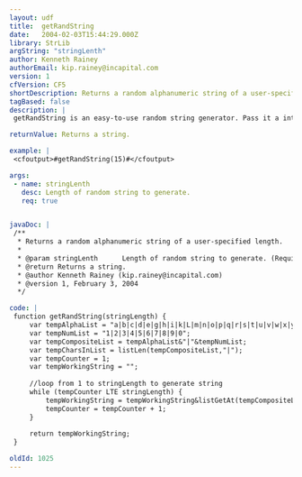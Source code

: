 ```yaml
---
layout: udf
title:  getRandString
date:   2004-02-03T15:44:29.000Z
library: StrLib
argString: "stringLenth"
author: Kenneth Rainey
authorEmail: kip.rainey@incapital.com
version: 1
cfVersion: CF5
shortDescription: Returns a random alphanumeric string of a user-specified length.
tagBased: false
description: |
 getRandString is an easy-to-use random string generator. Pass it a integer, and it returns a random alphanumeric string of the specified length.

returnValue: Returns a string.

example: |
 <cfoutput>#getRandString(15)#</cfoutput>

args:
 - name: stringLenth
   desc: Length of random string to generate.
   req: true


javaDoc: |
 /**
  * Returns a random alphanumeric string of a user-specified length.
  * 
  * @param stringLenth      Length of random string to generate. (Required)
  * @return Returns a string. 
  * @author Kenneth Rainey (kip.rainey@incapital.com) 
  * @version 1, February 3, 2004 
  */

code: |
 function getRandString(stringLength) {
     var tempAlphaList = "a|b|c|d|e|g|h|i|k|L|m|n|o|p|q|r|s|t|u|v|w|x|y|z";
     var tempNumList = "1|2|3|4|5|6|7|8|9|0";
     var tempCompositeList = tempAlphaList&"|"&tempNumList;
     var tempCharsInList = listLen(tempCompositeList,"|");
     var tempCounter = 1;
     var tempWorkingString = "";
     
     //loop from 1 to stringLength to generate string
     while (tempCounter LTE stringLength) {
         tempWorkingString = tempWorkingString&listGetAt(tempCompositeList,randRange(1,tempCharsInList),"|");
         tempCounter = tempCounter + 1;
     }
     
     return tempWorkingString;
 }

oldId: 1025
---
```


